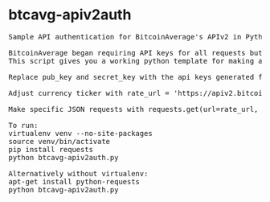 # btcavg-apiv2auth
<pre>
Sample API authentication for BitcoinAverage's APIv2 in Python

BitcoinAverage began requiring API keys for all requests but could not find example python implementation in documentation
This script gives you a working python template for making authenticated API requests from BitcoinAverage's APIv2

Replace pub_key and secret_key with the api keys generated from your bitcoinaverage.com account

Adjust currency ticker with rate_url = 'https://apiv2.bitcoinaverage.com/indices/global/ticker/<b>BTCUSD</b>'

Make specific JSON requests with requests.get(url=rate_url, headers=rate_header).json()<b>['last']</b>

To run:
virtualenv venv --no-site-packages
source venv/bin/activate
pip install requests
python btcavg-apiv2auth.py

Alternatively without virtualenv:
apt-get install python-requests
python btcavg-apiv2auth.py
</pre>
